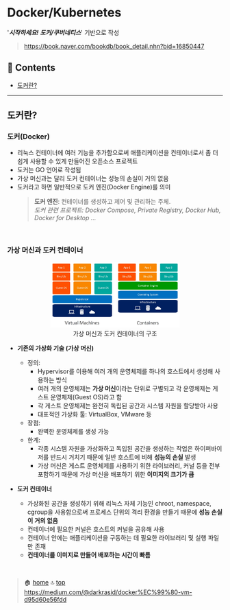 # Docker/Kubernetes

'***시작하세요! 도커/쿠버네티스***' 기반으로 작성
> https://book.naver.com/bookdb/book_detail.nhn?bid=16850447

## :memo: Contents
- [도커란?](#도커란)

---

## 도커란?

### 도커(Docker)
- 리눅스 컨테이너에 여러 기능을 추가함으로써 애플리케이션을 컨테이너로서 좀 더 쉽게 사용할 수 있게 만들어진 오픈소스 프로젝트
- 도커는 GO 언어로 작성됨
- 가상 머신과는 달리 도커 컨테이너는 성능의 손실이 거의 없음
- 도커라고 하면 일반적으로 도커 엔진(Docker Engine)를 의미
    > **도커 엔진**: 컨테이너를 생성하고 제어 및 관리하는 주체.  
    > *도커 관련 프로젝트: Docker Compose, Private Registry, Docker Hub, Docker for Desktop ...*

<br>

### 가상 머신과 도커 컨테이너

<p align="center">
    <img src="./images/VM and Docker.png" alt="가상 머신과 도커 컨테이너의 구조" width="60%" height="60%"/>
    <br/>
    가상 머신과 도커 컨테이너의 구조
    </p>

- **기존의 가상화 기술 (가상 머신)**
    - 정의:
        - Hypervisor를 이용해 여러 개의 운영체제를 하나의 호스트에서 생성해 사용하는 방식
        - 여러 개의 운영체제는 **가상 머신**이라는 단위로 구별되고 각 운영체제는 게스트 운영체제(Guest OS)라고 함
        - 각 게스트 운영체제는 완전히 독립된 공간과 시스템 자원을 할당받아 사용
        - 대표적인 가상화 툴: VirtualBox, VMware 등
    - 장점:
        - 완벽한 운영체제를 생성 가능
    - 한계:
        - 각종 시스템 자원을 가상화하고 독입된 공간을 생성하는 작업은 하이퍼바이저를 반드시 거치기 때문에 일반 호스트에 비해 **성능의 손실** 발생
        - 가상 머신은 게스트 운영체제를 사용하기 위한 라이브러리, 커널 등을 전부 포함하기 때문에 가상 머신을 배포하기 위한 **이미지의 크기가 큼**
    
- **도커 컨테이너**
    - 가상화된 공간을 생성하기 위해 리눅스 자체 기능인 chroot, namespace, cgroup을 사용함으로써 프로세스 단위의 격리 환경을 만들기 때문에 **성능 손실이 거의 없음**
    - 컨테이너에 필요한 커널은 호스트의 커널을 공유해 사용
    - 컨테이너 안에는 애플리케이션을 구동하는 데 필요한 라이브러리 및 실행 파일만 존재
    - **컨테이너를 이미지로 만들어 배포하는 시간이 빠름**

<br>

> :house: [home](https://github.com/hanwix2/For_Study) :top: [top](#dockerkubernetes)  
> https://medium.com/@darkrasid/docker%EC%99%80-vm-d95d60e56fdd  

<br>